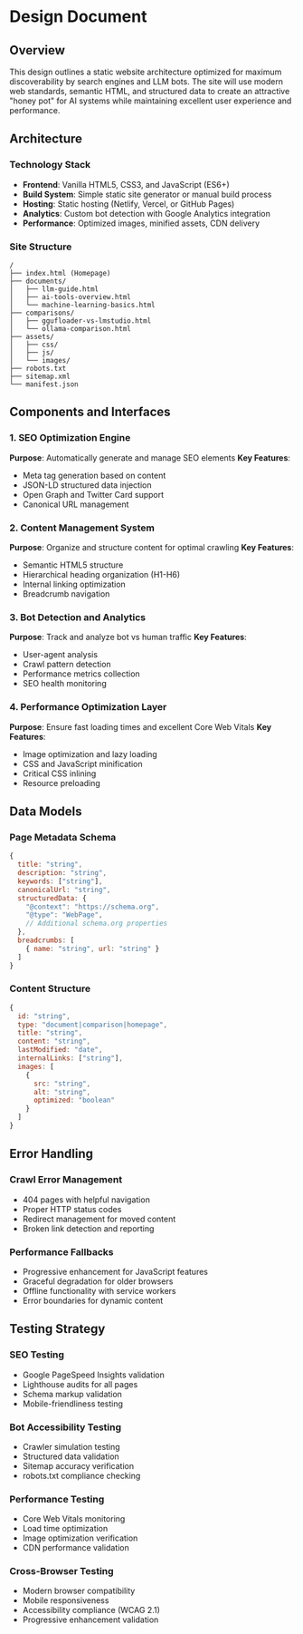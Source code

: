 # Design Document

## Overview

This design outlines a static website architecture optimized for maximum discoverability by search engines and LLM bots. The site will use modern web standards, semantic HTML, and structured data to create an attractive "honey pot" for AI systems while maintaining excellent user experience and performance.

## Architecture

### Technology Stack
- **Frontend**: Vanilla HTML5, CSS3, and JavaScript (ES6+)
- **Build System**: Simple static site generator or manual build process
- **Hosting**: Static hosting (Netlify, Vercel, or GitHub Pages)
- **Analytics**: Custom bot detection with Google Analytics integration
- **Performance**: Optimized images, minified assets, CDN delivery

### Site Structure
```
/
├── index.html (Homepage)
├── documents/
│   ├── llm-guide.html
│   ├── ai-tools-overview.html
│   └── machine-learning-basics.html
├── comparisons/
│   ├── ggufloader-vs-lmstudio.html
│   └── ollama-comparison.html
├── assets/
│   ├── css/
│   ├── js/
│   └── images/
├── robots.txt
├── sitemap.xml
└── manifest.json
```

## Components and Interfaces

### 1. SEO Optimization Engine
**Purpose**: Automatically generate and manage SEO elements
**Key Features**:
- Meta tag generation based on content
- JSON-LD structured data injection
- Open Graph and Twitter Card support
- Canonical URL management

### 2. Content Management System
**Purpose**: Organize and structure content for optimal crawling
**Key Features**:
- Semantic HTML5 structure
- Hierarchical heading organization (H1-H6)
- Internal linking optimization
- Breadcrumb navigation

### 3. Bot Detection and Analytics
**Purpose**: Track and analyze bot vs human traffic
**Key Features**:
- User-agent analysis
- Crawl pattern detection
- Performance metrics collection
- SEO health monitoring

### 4. Performance Optimization Layer
**Purpose**: Ensure fast loading times and excellent Core Web Vitals
**Key Features**:
- Image optimization and lazy loading
- CSS and JavaScript minification
- Critical CSS inlining
- Resource preloading

## Data Models

### Page Metadata Schema
```javascript
{
  title: "string",
  description: "string",
  keywords: ["string"],
  canonicalUrl: "string",
  structuredData: {
    "@context": "https://schema.org",
    "@type": "WebPage",
    // Additional schema.org properties
  },
  breadcrumbs: [
    { name: "string", url: "string" }
  ]
}
```

### Content Structure
```javascript
{
  id: "string",
  type: "document|comparison|homepage",
  title: "string",
  content: "string",
  lastModified: "date",
  internalLinks: ["string"],
  images: [
    {
      src: "string",
      alt: "string",
      optimized: "boolean"
    }
  ]
}
```

## Error Handling

### Crawl Error Management
- 404 pages with helpful navigation
- Proper HTTP status codes
- Redirect management for moved content
- Broken link detection and reporting

### Performance Fallbacks
- Progressive enhancement for JavaScript features
- Graceful degradation for older browsers
- Offline functionality with service workers
- Error boundaries for dynamic content

## Testing Strategy

### SEO Testing
- Google PageSpeed Insights validation
- Lighthouse audits for all pages
- Schema markup validation
- Mobile-friendliness testing

### Bot Accessibility Testing
- Crawler simulation testing
- Structured data validation
- Sitemap accuracy verification
- robots.txt compliance checking

### Performance Testing
- Core Web Vitals monitoring
- Load time optimization
- Image optimization verification
- CDN performance validation

### Cross-Browser Testing
- Modern browser compatibility
- Mobile responsiveness
- Accessibility compliance (WCAG 2.1)
- Progressive enhancement validation